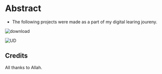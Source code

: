 # Abstract 

* The following projects were made as a part of my digital learing joureny.


![download](https://github.com/user-attachments/assets/6eb53219-54d3-46c6-bbf3-265212c5fa53)

![UD](https://github.com/user-attachments/assets/67de0d80-4958-42ab-ab78-bd05f7d3e682)




 


## Credits

 All thanks to Allah.
